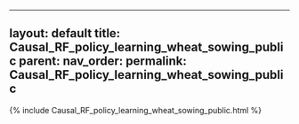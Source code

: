 
---
layout: default
title: Causal_RF_policy_learning_wheat_sowing_public
parent: 
nav_order: 
permalink: Causal_RF_policy_learning_wheat_sowing_public
---


{% include Causal_RF_policy_learning_wheat_sowing_public.html %}


